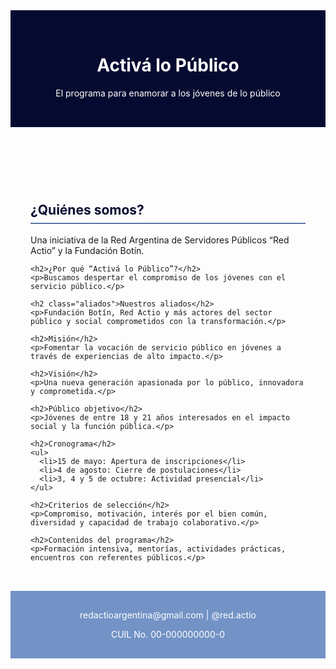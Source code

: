 <!DOCTYPE html>
<html lang="es">
<head>
  <meta charset="UTF-8" />
  <meta name="viewport" content="width=device-width, initial-scale=1.0" />
  <title>Activá lo Público</title>
  <style>
    @import url('https://fonts.googleapis.com/css2?family=Lato:wght@900&display=swap');

    body {
      font-family: 'Lato', sans-serif;
      margin: 0;
      background-color: #CAE8FF;
      color: #051F3E;
    }

    header {
      background-color: #050A30;
      color: white;
      padding: 2rem;
      text-align: center;
    }

    section {
      padding: 2rem;
      max-width: 900px;
      margin: auto;
    }

    h2 {
      color: #050A30;
      border-bottom: 2px solid #5A77A6;
      padding-bottom: 0.5rem;
      margin-top: 2rem;
    }

    footer {
      background-color: #051F3E;
      color: white;
      text-align: center;
      padding: 1rem;
    }

    .aliados, .contacto {
      background-color: #7393C6;
      padding: 1rem;
      color: white;
    }
  </style>
</head>
<body>

  <header>
    <h1>Activá lo Público</h1>
    <p>El programa para enamorar a los jóvenes de lo público</p>
  </header>

  <section>
    <h2>¿Quiénes somos?</h2>
    <p>Una iniciativa de la Red Argentina de Servidores Públicos “Red Actio” y la Fundación Botín.</p>

    <h2>¿Por qué “Activá lo Público”?</h2>
    <p>Buscamos despertar el compromiso de los jóvenes con el servicio público.</p>

    <h2 class="aliados">Nuestros aliados</h2>
    <p>Fundación Botín, Red Actio y más actores del sector público y social comprometidos con la transformación.</p>

    <h2>Misión</h2>
    <p>Fomentar la vocación de servicio público en jóvenes a través de experiencias de alto impacto.</p>

    <h2>Visión</h2>
    <p>Una nueva generación apasionada por lo público, innovadora y comprometida.</p>

    <h2>Público objetivo</h2>
    <p>Jóvenes de entre 18 y 21 años interesados en el impacto social y la función pública.</p>

    <h2>Cronograma</h2>
    <ul>
      <li>15 de mayo: Apertura de inscripciones</li>
      <li>4 de agosto: Cierre de postulaciones</li>
      <li>3, 4 y 5 de octubre: Actividad presencial</li>
    </ul>

    <h2>Criterios de selección</h2>
    <p>Compromiso, motivación, interés por el bien común, diversidad y capacidad de trabajo colaborativo.</p>

    <h2>Contenidos del programa</h2>
    <p>Formación intensiva, mentorías, actividades prácticas, encuentros con referentes públicos.</p>
  </section>

  <footer class="contacto">
    <p>redactioargentina@gmail.com | @red.actio</p>
    <p>CUIL No. 00-000000000-0</p>
  </footer>

</body>
</html>
